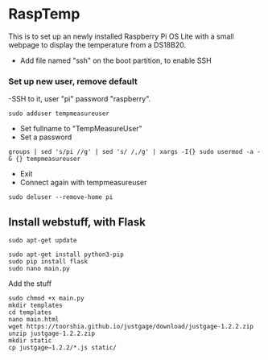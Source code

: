 # RaspTemp
This is to set up an newly installed Raspberry Pi OS Lite with a small webpage to display the temperature from a DS18B20.

- Add file named "ssh" on the boot partition, to enable SSH

### Set up new user, remove default
-SSH to it, user "pi" password "raspberry".
```
sudo adduser tempmeasureuser
```
- Set fullname to "TempMeasureUser"
- Set a password
```
groups | sed 's/pi //g' | sed 's/ /,/g' | xargs -I{} sudo usermod -a -G {} tempmeasureuser
```
- Exit
- Connect again with tempmeasureuser
```
sudo deluser --remove-home pi
```
## Install webstuff, with Flask
```
sudo apt-get update

sudo apt-get install python3-pip
sudo pip install flask
sudo nano main.py 
```
Add the stuff
```
sudo chmod +x main.py
mkdir templates
cd templates
nano main.html
wget https://toorshia.github.io/justgage/download/justgage-1.2.2.zip
unzip justgage-1.2.2.zip
mkdir static
cp justgage–1.2.2/*.js static/
```
